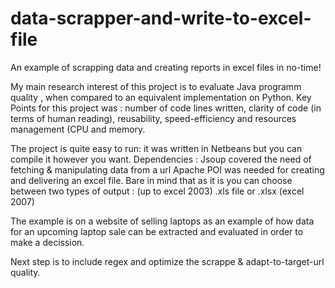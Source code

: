 # data-scrapper-and-write-to-excel-file
An example of scrapping data and creating reports in excel files in no-time!

My main research interest of this project is to evaluate Java programm quality , when compared to an equivalent implementation on Python.
Key Points for this project was : number of code lines written, clarity of code (in terms of human reading), reusability, speed-efficiency and resources management (CPU and memory.

The project is quite easy to run: it was written in Netbeans but you can compile it however you want.
Dependencies :
Jsoup covered the need of fetching & manipulating data from a url
Apache POI was needed for creating and delivering an excel file. 
Bare in mind that as it is you can choose between two types of output : (up to excel 2003) .xls file or .xlsx (excel 2007)

The example is on a website of selling laptops as an example of how data for an upcoming laptop sale can be extracted and evaluated in order to make a decission.

Next step is to include regex and optimize the scrappe & adapt-to-target-url quality. 
